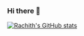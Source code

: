 ### Hi there 👋

[![Rachith's GitHub stats](https://github-readme-stats.vercel.app/api?username=RachithP&count_private=true&show_icons=true&theme=flag-india)](https://github.com/anuraghazra/github-readme-stats)


<!--
**RachithP/RachithP** is a ✨ _special_ ✨ repository because its `README.md` (this file) appears on your GitHub profile.

Here are some ideas to get you started:

- 🔭 I’m currently working on ...
- 🌱 I’m currently learning ...
- 👯 I’m looking to collaborate on ...
- 🤔 I’m looking for help with ...
- 💬 Ask me about ...
- 📫 How to reach me: ...
- 😄 Pronouns: ...
- ⚡ Fun fact: ...
-->
